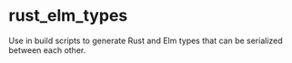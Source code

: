 # rust_elm_types
Use in build scripts to generate Rust and Elm types that can be serialized between each other.
